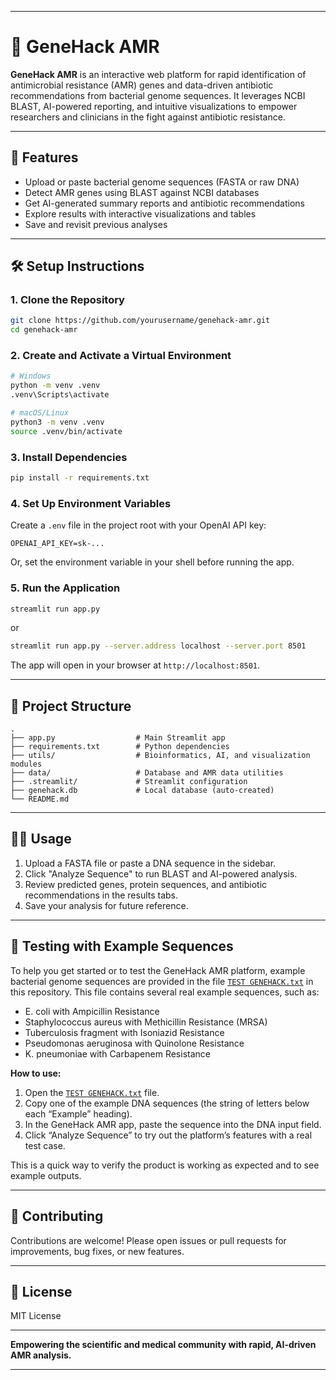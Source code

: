 

---

# 🧬 GeneHack AMR

**GeneHack AMR** is an interactive web platform for rapid identification of antimicrobial resistance (AMR) genes and data-driven antibiotic recommendations from bacterial genome sequences. It leverages NCBI BLAST, AI-powered reporting, and intuitive visualizations to empower researchers and clinicians in the fight against antibiotic resistance.

---

## 🚀 Features

- Upload or paste bacterial genome sequences (FASTA or raw DNA)
- Detect AMR genes using BLAST against NCBI databases
- Get AI-generated summary reports and antibiotic recommendations
- Explore results with interactive visualizations and tables
- Save and revisit previous analyses

---

## 🛠️ Setup Instructions

### 1. **Clone the Repository**

```bash
git clone https://github.com/yourusername/genehack-amr.git
cd genehack-amr
```

### 2. **Create and Activate a Virtual Environment**

```bash
# Windows
python -m venv .venv
.venv\Scripts\activate

# macOS/Linux
python3 -m venv .venv
source .venv/bin/activate
```

### 3. **Install Dependencies**

```bash
pip install -r requirements.txt
```

### 4. **Set Up Environment Variables**

Create a `.env` file in the project root with your OpenAI API key:

```
OPENAI_API_KEY=sk-...
```

Or, set the environment variable in your shell before running the app.

### 5. **Run the Application**

```bash
streamlit run app.py
```
or
```bash
streamlit run app.py --server.address localhost --server.port 8501
```

The app will open in your browser at `http://localhost:8501`.

---

## 📂 Project Structure

```
.
├── app.py                  # Main Streamlit app
├── requirements.txt        # Python dependencies
├── utils/                  # Bioinformatics, AI, and visualization modules
├── data/                   # Database and AMR data utilities
├── .streamlit/             # Streamlit configuration
├── genehack.db             # Local database (auto-created)
└── README.md
```

---

## 🧑‍🔬 Usage

1. Upload a FASTA file or paste a DNA sequence in the sidebar.
2. Click "Analyze Sequence" to run BLAST and AI-powered analysis.
3. Review predicted genes, protein sequences, and antibiotic recommendations in the results tabs.
4. Save your analysis for future reference.

---
## 🧪 Testing with Example Sequences

To help you get started or to test the GeneHack AMR platform, example bacterial genome sequences are provided in the file [`TEST GENEHACK.txt`](./TEST%20GENEHACK.txt) in this repository. This file contains several real example sequences, such as:

- E. coli with Ampicillin Resistance
- Staphylococcus aureus with Methicillin Resistance (MRSA)
- Tuberculosis fragment with Isoniazid Resistance
- Pseudomonas aeruginosa with Quinolone Resistance
- K. pneumoniae with Carbapenem Resistance

**How to use:**
1. Open the [`TEST GENEHACK.txt`](./TEST%20GENEHACK.txt) file.
2. Copy one of the example DNA sequences (the string of letters below each “Example” heading).
3. In the GeneHack AMR app, paste the sequence into the DNA input field.
4. Click “Analyze Sequence” to try out the platform’s features with a real test case.

This is a quick way to verify the product is working as expected and to see example outputs.

---


## 🤝 Contributing

Contributions are welcome! Please open issues or pull requests for improvements, bug fixes, or new features.

---

## 📜 License

MIT License

---

**Empowering the scientific and medical community with rapid, AI-driven AMR analysis.**

---

